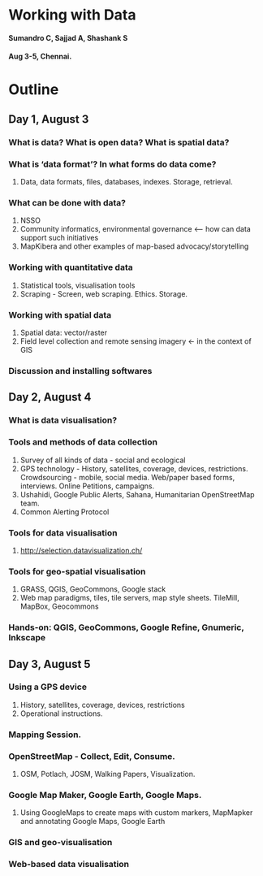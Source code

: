 Working with Data
=====================
#### Sumandro C, Sajjad A, Shashank S
#### Aug 3-5, Chennai.

Outline
============

Day 1, August 3
---------------
### What is data? What is open data? What is spatial data?

### What is ‘data format’? In what forms do data come?
1. Data, data formats, files, databases, indexes. Storage, retrieval. 

### What can be done with data?
1. NSSO
2. Community informatics, environmental governance <-- how can data support such initiatives
3. MapKibera and other examples of map-based advocacy/storytelling

### Working with quantitative data
1. Statistical tools, visualisation tools
2. Scraping - Screen, web scraping. Ethics. Storage.

### Working with spatial data
1. Spatial data: vector/raster
2. Field level collection and remote sensing imagery <- in the context of GIS

### Discussion and installing softwares

Day 2, August 4
----------------

### What is data visualisation?

### Tools and methods of data collection
1. Survey of all kinds of data - social and ecological
2. GPS technology - History, satellites, coverage, devices, restrictions. Crowdsourcing - mobile, social media. Web/paper based forms, interviews. Online Petitions, campaigns.
3. Ushahidi, Google Public Alerts, Sahana, Humanitarian OpenStreetMap team.
4. Common Alerting Protocol

### Tools for data visualisation
1. http://selection.datavisualization.ch/

### Tools for geo-spatial visualisation
1. GRASS, QGIS, GeoCommons, Google stack
2. Web map paradigms, tiles, tile servers, map style sheets. TileMill, MapBox, Geocommons

### Hands-on: QGIS, GeoCommons, Google Refine, Gnumeric, Inkscape

Day 3, August 5
----------------

### Using a GPS device
1. History, satellites, coverage, devices, restrictions
2. Operational instructions.

### Mapping Session.

### OpenStreetMap - Collect, Edit, Consume.
1. OSM, Potlach, JOSM, Walking Papers, Visualization.

### Google Map Maker, Google Earth, Google Maps.
1. Using GoogleMaps to create maps with custom markers, MapMapker and annotating Google Maps, Google Earth 

### GIS and geo-visualisation

### Web-based data visualisation